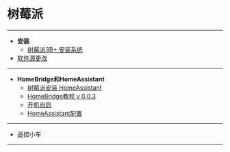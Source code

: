 ﻿﻿﻿﻿﻿﻿﻿﻿ # 树莓派------ **安装**  - [树莓派3B+ 安装系统](https://blog.csdn.net/kxwinxp/article/details/78370913) -  [软件源更改](https://blog.csdn.net/kxwinxp/article/details/78370980) -----  **HomeBridge和HomeAssistant**   - [树莓派安装 HomeAssistant](https://www.jianshu.com/p/8f77a3f46f4d)   - [HomeBridge教程 v 0.0.3](https://homekit.loli.ren/docs/show/2)   - [开机自启](https://timleland.com/setup-homebridge-to-start-on-bootup/)   - [HomeAssistant配置](https://www.hachina.io/docs/336.html)----- 遥控小车  ----